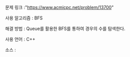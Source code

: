 문제 링크 :"https://www.acmicpc.net/problem/13700"

사용 알고리즘 : BFS

해결 방법 : Queue를 활용한 BFS를 통하여 경우의 수를 탐색한다.

사용 언어 : C++

소스 : 
<script src="https://gist.github.com/hayoon0404/8ee244dd654cf6ea0ad7485d7793aceb.js"></script>
